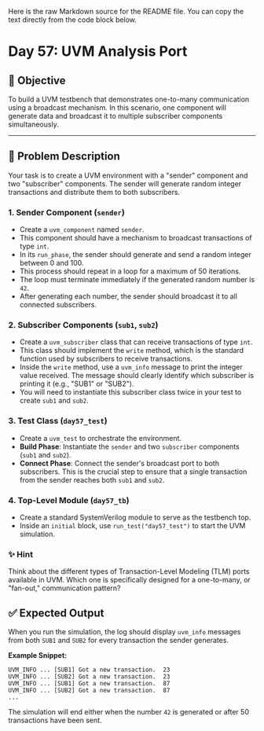 Here is the raw Markdown source for the README file. You can copy the text directly from the code block below.

# Day 57: UVM Analysis Port

## 🎯 Objective

To build a UVM testbench that demonstrates one-to-many communication using a broadcast mechanism. In this scenario, one component will generate data and broadcast it to multiple subscriber components simultaneously.

---

## 📝 Problem Description

Your task is to create a UVM environment with a "sender" component and two "subscriber" components. The sender will generate random integer transactions and distribute them to both subscribers.

### 1. Sender Component (`sender`)

* Create a `uvm_component` named `sender`.
* This component should have a mechanism to broadcast transactions of type `int`.
* In its `run_phase`, the sender should generate and send a random integer between 0 and 100.
* This process should repeat in a loop for a maximum of 50 iterations.
* The loop must terminate immediately if the generated random number is `42`.
* After generating each number, the sender should broadcast it to all connected subscribers.

### 2. Subscriber Components (`sub1`, `sub2`)

* Create a `uvm_subscriber` class that can receive transactions of type `int`.
* This class should implement the `write` method, which is the standard function used by subscribers to receive transactions.
* Inside the `write` method, use a `uvm_info` message to print the integer value received. The message should clearly identify which subscriber is printing it (e.g., "SUB1" or "SUB2").
* You will need to instantiate this subscriber class twice in your test to create `sub1` and `sub2`.

### 3. Test Class (`day57_test`)

* Create a `uvm_test` to orchestrate the environment.
* **Build Phase**: Instantiate the `sender` and two `subscriber` components (`sub1` and `sub2`).
* **Connect Phase**: Connect the sender's broadcast port to both subscribers. This is the crucial step to ensure that a single transaction from the sender reaches both `sub1` and `sub2`.

### 4. Top-Level Module (`day57_tb`)

* Create a standard SystemVerilog module to serve as the testbench top.
* Inside an `initial` block, use `run_test("day57_test")` to start the UVM simulation.

### ✨ Hint

Think about the different types of Transaction-Level Modeling (TLM) ports available in UVM. Which one is specifically designed for a one-to-many, or "fan-out," communication pattern?

## ✅ Expected Output

When you run the simulation, the log should display `uvm_info` messages from both `SUB1` and `SUB2` for every transaction the sender generates.

**Example Snippet:**
```output
UVM_INFO ... [SUB1] Got a new transaction.  23
UVM_INFO ... [SUB2] Got a new transaction.  23
UVM_INFO ... [SUB1] Got a new transaction.  87
UVM_INFO ... [SUB2] Got a new transaction.  87
...
```


The simulation will end either when the number `42` is generated or after 50 transactions have been sent.

